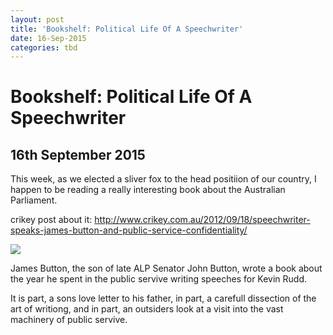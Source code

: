 ```yaml
---
layout: post
title: 'Bookshelf: Political Life Of A Speechwriter'
date: 16-Sep-2015
categories: tbd
---
```


# Bookshelf: Political Life Of A Speechwriter

## 16th September 2015

This week,   as we elected a sliver fox to the head positiion of our country,   I happen to be reading a really interesting book about the Australian Parliament.

 

crikey post about it: http://www.crikey.com.au/2012/09/18/speechwriter-speaks-james-button-and-public-service-confidentiality/

<img src="http://images.smh.com.au/2012/10/26/3745404/an-Cover-20of-20Speechless-20by-20James-20Button-20121026124410349555-300x0.jpg" />

James Button, the son of late ALP Senator John Button, wrote a book about the year he spent in the public servive writing speeches for Kevin Rudd.

 

It is part, a sons love letter to his father, in part, a carefull dissection of the art of writiong, and in part, an outsiders look at a visit into the vast machinery of public servive.
